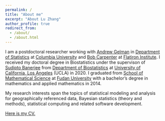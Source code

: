 ```yaml
---
permalink: /
title: "About me"
excerpt: "About Lu Zhang"
author_profile: true
redirect_from: 
  - /about/
  - /about.html
---
```


I am a postdoctoral researcher working with [Andrew Gelman](http://www.stat.columbia.edu/~gelman/) in [Department of Statistics](http://stat.columbia.edu/) at [Columbia University](https://www.columbia.edu/) and [Bob Carpenter](https://bob-carpenter.github.io/) at [Flatiron Institute](https://www.simonsfoundation.org/flatiron/). I received my doctoral degree in Biostatistics under the supervison of [Sudipto Banerjee](http://sudipto.bol.ucla.edu/) from [Department of Biostatistics](http://www.biostat.ucla.edu) at [University of California, Los Angeles](http://www.ucla.edu) (UCLA) in 2020. I graduated from [School of Mathematical Science](http://math.fudan.edu.cn/) at [Fudan University](https://www.fudan.edu.cn/) with a bachelor’s degree in mathematics and applied mathematics in 2014.

My research interests span the topics of statistical modeling and analysis for geographically referenced data, Bayesian statistics (theory and methods), statistical computing and related software development.

[Here is my CV.](files/CV.pdf)
